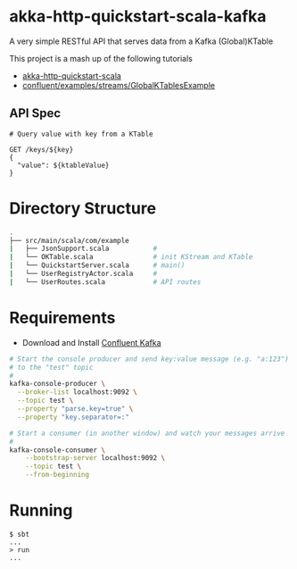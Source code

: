# akka-http-quickstart-scala-kafka

A very simple RESTful API that serves data from a Kafka (Global)KTable

This project is a mash up of the following tutorials

* [akka-http-quickstart-scala](https://github.com/akka/akka-http-quickstart-scala.g8)
* [confluent/examples/streams/GlobalKTablesExample](https://www.javatips.net/api/examples-master/kafka-streams/src/main/java/io/confluent/examples/streams/GlobalKTablesExample.java)

## API Spec

```
# Query value with key from a KTable

GET /keys/${key}
{
  "value": ${ktableValue}
}
```

# Directory Structure

```sh
.
├── src/main/scala/com/example
|   ├── JsonSupport.scala           # 
|   └── OKTable.scala               # init KStream and KTable
|   └── QuickstartServer.scala      # main()
|   └── UserRegistryActor.scala     # 
|   └── UserRoutes.scala            # API routes
```

# Requirements

* Download and Install [Confluent Kafka](https://www.confluent.io/download)

```sh
# Start the console producer and send key:value message (e.g. "a:123")
# to the "test" topic
# 
kafka-console-producer \
  --broker-list localhost:9092 \
  --topic test \
  --property "parse.key=true" \
  --property "key.separator=:"

# Start a consumer (in another window) and watch your messages arrive
# 
kafka-console-consumer \
    --bootstrap-server localhost:9092 \
    --topic test \
    --from-beginning
```

# Running

```
$ sbt
...
> run
...
```